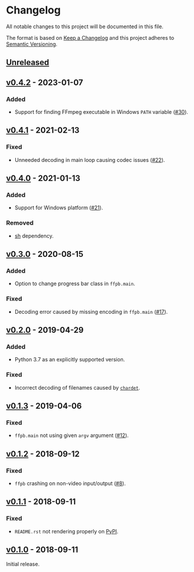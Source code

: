 # Changelog

All notable changes to this project will be documented in this file.

The format is based on [Keep a Changelog](http://keepachangelog.com) and
this project adheres to [Semantic Versioning](http://semver.org/spec/v2.0.0.html).

## [Unreleased]
[Unreleased]: https://github.com/althonos/ffpb/compare/v0.4.2...HEAD

## [v0.4.2] - 2023-01-07
[v0.4.2]: https://github.com/althonos/ffpb/compare/v0.4.1...v0.4.2
### Added
- Support for finding FFmpeg executable in Windows `PATH` variable ([#30](https://github.com/althonos/ffpb/pull/30)).

## [v0.4.1] - 2021-02-13
[v0.4.1]: https://github.com/althonos/ffpb/compare/v0.4.0...v0.4.1
### Fixed
- Unneeded decoding in main loop causing codec issues ([#22](https://github.com/althonos/ffpb/issues/22)).

## [v0.4.0] - 2021-01-13
[v0.4.0]: https://github.com/althonos/ffpb/compare/v0.3.0...v0.4.0
### Added
- Support for Windows platform ([#21](https://github.com/althonos/ffpb/pull/21)).
### Removed
- [sh](https://pypi.org/project/sh) dependency.

## [v0.3.0] - 2020-08-15
[v0.3.0]: https://github.com/althonos/ffpb/compare/v0.2.0...v0.3.0
### Added
- Option to change progress bar class in `ffpb.main`.
### Fixed
- Decoding error caused by missing encoding in `ffpb.main` ([#17](https://github.com/althonos/ffpb/issues/17)).

## [v0.2.0] - 2019-04-29
[v0.2.0]: https://github.com/althonos/ffpb/compare/v0.1.3...v0.2.0
### Added
- Python 3.7 as an explicitly supported version.
### Fixed
- Incorrect decoding of filenames caused by [`chardet`](https://pypi.org/project/chardet/).

## [v0.1.3] - 2019-04-06
[v0.1.3]: https://github.com/althonos/ffpb/compare/v0.1.2...v0.1.3
### Fixed
- `ffpb.main` not using given `argv` argument ([#12](https://github.com/althonos/ffpb/pull/12)).

## [v0.1.2] - 2018-09-12
[v0.1.2]: https://github.com/althonos/ffpb/compare/v0.1.1...v0.1.2
### Fixed
- `ffpb` crashing on non-video input/output ([#8](https://github.com/althonos/ffpb/issues/8)).

## [v0.1.1] - 2018-09-11
[v0.1.1]: https://github.com/althonos/ffpb/compare/v0.1.0...v0.1.1
### Fixed
- `README.rst` not rendering properly on [PyPI](https://pypi.org/project/ffpb).

## [v0.1.0] - 2018-09-11
[v0.1.0]: https://github.com/althonos/ffpb/compare/dacd42a...v0.1.0
Initial release.
